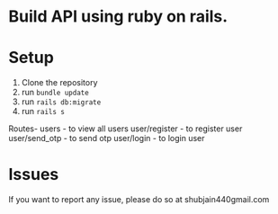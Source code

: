# Build API using ruby on rails.

# Setup

1) Clone the repository
2) run `bundle update`
2) run `rails db:migrate`
3) run `rails s`

Routes-
users - to view all users
user/register - to register user
user/send_otp - to send otp
user/login - to login user

# Issues

If you want to report any issue, please do so at shubjain440gmail.com
